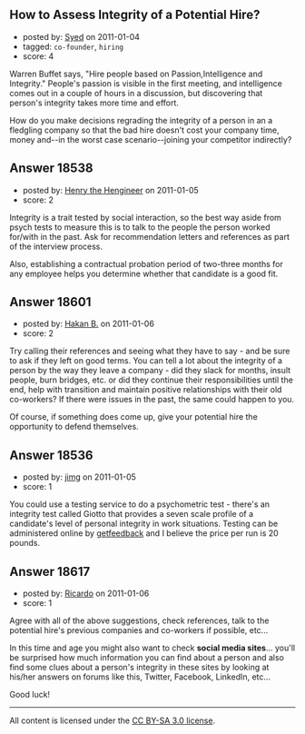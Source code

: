 ## How to Assess Integrity of a Potential Hire?

- posted by: [Syed](https://stackexchange.com/users/-1/594-syed) on 2011-01-04
- tagged: `co-founder`, `hiring`
- score: 4

Warren Buffet says, "Hire people based on Passion,Intelligence and Integrity." People's passion is visible in the first meeting, and intelligence comes out in a couple of hours in a discussion, but discovering that person's integrity takes more time and effort.

 How do you make decisions regrading the integrity of a person in an a fledgling company so that the bad hire doesn't cost your company time, money and--in the worst case scenario--joining your competitor indirectly?


## Answer 18538

- posted by: [Henry the Hengineer](https://stackexchange.com/users/-1/1692-henry-the-hengineer) on 2011-01-05
- score: 2

Integrity is a trait tested by social interaction, so the best way aside from psych tests to measure this is to talk to the people the person worked for/with in the past. Ask for recommendation letters and references as part of the interview process.

Also, establishing a contractual probation period of two-three months for any employee helps you determine whether that candidate is a good fit.


## Answer 18601

- posted by: [Hakan B.](https://stackexchange.com/users/-1/6386-hakan-b) on 2011-01-06
- score: 2

Try calling their references and seeing what they have to say - and be sure to ask if they left on good terms. You can tell a lot about the integrity of a person by the way they leave a company - did they slack for months, insult people, burn bridges, etc. or did they continue their responsibilities until the end, help with transition and maintain positive relationships with their old co-workers? If there were issues in the past, the same could happen to you.

Of course, if something does come up, give your potential hire the opportunity to defend themselves.


## Answer 18536

- posted by: [jimg](https://stackexchange.com/users/-1/2380-jimg) on 2011-01-05
- score: 1

<p>You could use a testing service to do a psychometric test - there's an integrity test called Giotto that provides a seven scale profile of a candidate's level of personal integrity in work situations. Testing can be administered online by <a href="http://www.getfeedback.net/products/detail/giotto" rel="nofollow">getfeedback</a> and I believe the price per run is 20 pounds.</p>



## Answer 18617

- posted by: [Ricardo](https://stackexchange.com/users/-1/42-ricardo) on 2011-01-06
- score: 1

Agree with all of the above suggestions, check references, talk to the potential hire's previous companies and co-workers if possible, etc...

In this time and age you might also want to check **social media sites**... you'll be surprised how much information you can find about a person and also find some clues about a person's integrity in these sites by looking at his/her answers on forums like this, Twitter, Facebook, LinkedIn, etc...

Good luck!



---

All content is licensed under the [CC BY-SA 3.0 license](https://creativecommons.org/licenses/by-sa/3.0/).
